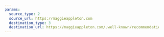 ```yaml
---
params:
  source_type: 2
  source_url: https://maggieappleton.com
  destination_type: 3
  destination_url: https://maggieappleton.com/.well-known/recommendations.opml
---
```

